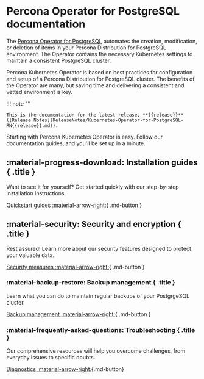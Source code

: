 # Percona Operator for PostgreSQL documentation

The [Percona Operator for PostgreSQL](https://github.com/percona/percona-postgresql-operator) 
automates the creation, modification, or deletion of items in your Percona
Distribution for PostgreSQL environment. The Operator contains the necessary
Kubernetes settings to maintain a consistent PostgreSQL cluster.

Percona Kubernetes Operator is based on best practices for configuration and
setup of a Percona Distribution for PostgreSQL cluster. The benefits of the
Operator are many, but saving time and delivering a consistent and vetted
environment is key.

!!! note ""

    This is the documentation for the latest release, **{{release}}** ([Release Notes](ReleaseNotes/Kubernetes-Operator-for-PostgreSQL-RN{{release}}.md)).

Starting with Percona Kubernetes Operator is easy. Follow our documentation guides, and you'll be set up in a minute.

<div data-grid markdown><div data-banner markdown>

## :material-progress-download: Installation guides { .title }

Want to see it for yourself? Get started quickly with our step-by-step installation instructions.

[Quickstart guides :material-arrow-right:](quickstart.md){ .md-button }

</div><div data-banner markdown>

## :material-security: Security and encryption { .title }

Rest assured! Learn more about our security features designed to protect your valuable data.

[Security measures :material-arrow-right:](TLS.md){ .md-button }
</div><div data-banner markdown>

### :material-backup-restore: Backup management { .title }

Learn what you can do to maintain regular backups of your PostgrgeSQL cluster.

[Backup management :material-arrow-right:](backups.md){ .md-button }

</div><div data-banner markdown>

### :material-frequently-asked-questions: Troubleshooting { .title }

Our comprehensive resources will help you overcome challenges, from everyday issues to specific doubts.

[Diagnostics :material-arrow-right:](debug.md){.md-button}

</div>
</div>

